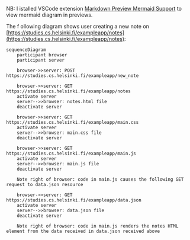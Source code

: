 

NB: I istalled VSCode extension [Markdown Preview Mermaid Support](https://marketplace.visualstudio.com/items?itemName=bierner.markdown-mermaid) to view mermaid diagram in previews.


The f ollowing diagram shows user creating a new note on [https://studies.cs.helsinki.fi/exampleapp/notes](https://studies.cs.helsinki.fi/exampleapp/notes):

```mermaid
sequenceDiagram
    participant browser
    participant server

    browser->>server: POST https://studies.cs.helsinki.fi/exampleapp/new_note

    browser->>server: GET https://studies.cs.helsinki.fi/exampleapp/notes
    activate server
    server-->>browser: notes.html file
    deactivate server

    browser->>server: GET https://studies.cs.helsinki.fi/exampleapp/main.css
    activate server
    server-->>browser: main.css file
    deactivate server

    browser->>server: GET https://studies.cs.helsinki.fi/exampleapp/main.js
    activate server
    server-->>browser: main.js file
    deactivate server

    Note right of browser: code in main.js causes the following GET request to data.json resource

    browser->>server: GET https://studies.cs.helsinki.fi/exampleapp/data.json
    activate server
    server-->>browser: data.json file
    deactivate server

    Note right of browser: code in main.js renders the notes HTML element from the data received in data.json received above
```